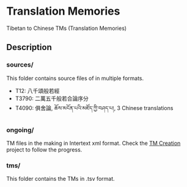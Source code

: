 # Translation Memories

Tibetan to Chinese TMs (Translation Memories)

## Description

### sources/
This folder contains source files of in multiple formats. 
- T12: 八千頌般若經
- T3790: 二萬五千般若合論序分
- T4090: 俱舍論, ཆོས་མངོན་པའི་མཛོད་ཀྱི་བཤད་པ།, 3 Chinese translations

### ongoing/
TM files in the making in Intertext xml format. Check the [TM Creation](https://github.com/orgs/The-Kumarajiva-Project/projects/1) project to follow the progress. 


### tms/
This folder contains the TMs in .tsv format.
